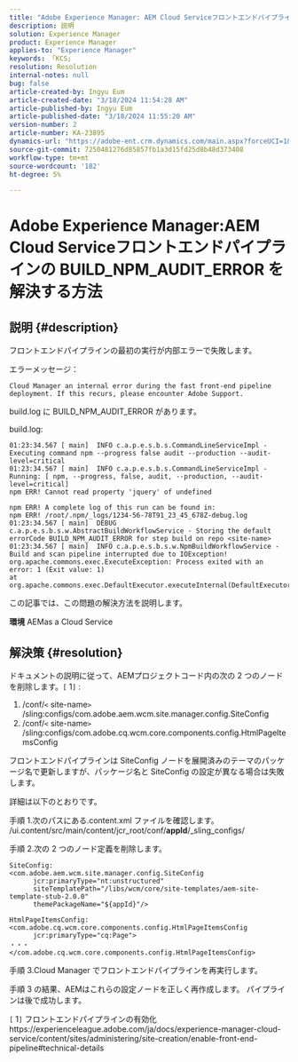 ```yaml
---
title: "Adobe Experience Manager: AEM Cloud Serviceフロントエンドパイプラインの BUILD_NPM_AUDIT_ERROR を解決する方法"
description: 説明
solution: Experience Manager
product: Experience Manager
applies-to: "Experience Manager"
keywords: 「KCS」
resolution: Resolution
internal-notes: null
bug: false
article-created-by: Ingyu Eum
article-created-date: "3/18/2024 11:54:28 AM"
article-published-by: Ingyu Eum
article-published-date: "3/18/2024 11:55:20 AM"
version-number: 2
article-number: KA-23895
dynamics-url: "https://adobe-ent.crm.dynamics.com/main.aspx?forceUCI=1&pagetype=entityrecord&etn=knowledgearticle&id=5df77d44-1ee5-ee11-904d-6045bd006793"
source-git-commit: 7250481276d85857fb1a3d15fd25d8b48d373408
workflow-type: tm+mt
source-wordcount: '182'
ht-degree: 5%

---
```


# Adobe Experience Manager:AEM Cloud Serviceフロントエンドパイプラインの BUILD_NPM_AUDIT_ERROR を解決する方法

## 説明 {#description}


フロントエンドパイプラインの最初の実行が内部エラーで失敗します。

エラーメッセージ：


```
Cloud Manager an internal error during the fast front-end pipeline deployment. If this recurs, please encounter Adobe Support.
```


build.log に BUILD_NPM_AUDIT_ERROR があります。

build.log:


```
01:23:34.567 [ main]  INFO c.a.p.e.s.b.s.CommandLineServiceImpl - Executing command npm --progress false audit --production --audit-level=critical
01:23:34.567 [ main]  INFO c.a.p.e.s.b.s.CommandLineServiceImpl - Running: [ npm, --progress, false, audit, --production, --audit-level=critical] 
npm ERR! Cannot read property 'jquery' of undefined

npm ERR! A complete log of this run can be found in:
npm ERR! /root/.npm/_logs/1234-56-78T91_23_45_678Z-debug.log
01:23:34.567 [ main]  DEBUG c.a.p.e.s.b.s.w.AbstractBuildWorkflowService - Storing the default errorCode BUILD_NPM_AUDIT_ERROR for step build on repo <site-name>
01:23:34.567 [ main]  INFO c.a.p.e.s.b.s.w.NpmBuildWorkflowService - Build and scan pipeline interrupted due to IOException!
org.apache.commons.exec.ExecuteException: Process exited with an error: 1 (Exit value: 1)
at org.apache.commons.exec.DefaultExecutor.executeInternal(DefaultExecutor.java:404)
```


この記事では、この問題の解決方法を説明します。

<b>環境</b>
AEMas a Cloud Service


## 解決策 {#resolution}


ドキュメントの説明に従って、AEMプロジェクトコード内の次の 2 つのノードを削除します。`[` 1`]` :

1. /conf/`<` site-name`>` /sling:configs/com.adobe.aem.wcm.site.manager.config.SiteConfig
2. /conf/`<` site-name`>` /sling:configs/com.adobe.cq.wcm.core.components.config.HtmlPageItemsConfig

フロントエンドパイプラインは SiteConfig ノードを展開済みのテーマのパッケージ名で更新しますが、パッケージ名と SiteConfig の設定が異なる場合は失敗します。

詳細は以下のとおりです。

手順 1.次のパスにある.content.xml ファイルを確認します。 /ui.content/src/main/content/jcr_root/conf/__appId__/_sling_configs/

手順 2.次の 2 つのノード定義を削除します。


```
SiteConfig:
<com.adobe.aem.wcm.site.manager.config.SiteConfig
      jcr:primaryType="nt:unstructured"
      siteTemplatePath="/libs/wcm/core/site-templates/aem-site-template-stub-2.0.0"
      themePackageName="${appId}"/>
```



```
HtmlPageItemsConfig:
<com.adobe.cq.wcm.core.components.config.HtmlPageItemsConfig
      jcr:primaryType="cq:Page">
・・・
</com.adobe.cq.wcm.core.components.config.HtmlPageItemsConfig>
```


手順 3.Cloud Manager でフロントエンドパイプラインを再実行します。

手順 3 の結果、AEMはこれらの設定ノードを正しく再作成します。 パイプラインは後で成功します。

`[` 1`]`  フロントエンドパイプラインの有効化https://experienceleague.adobe.com/ja/docs/experience-manager-cloud-service/content/sites/administering/site-creation/enable-front-end-pipeline#technical-details
